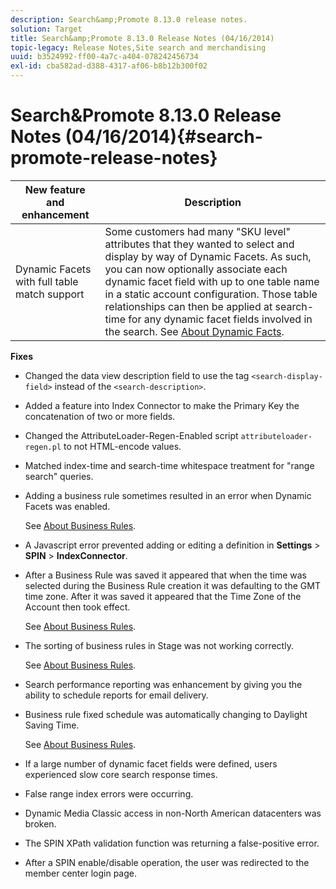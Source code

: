 ```yaml
---
description: Search&amp;Promote 8.13.0 release notes.
solution: Target
title: Search&amp;Promote 8.13.0 Release Notes (04/16/2014)
topic-legacy: Release Notes,Site search and merchandising
uuid: b3524992-ff00-4a7c-a404-078242456734
exl-id: cba582ad-d388-4317-af06-b8b12b300f02
---
```

# Search&amp;Promote 8.13.0 Release Notes (04/16/2014){#search-promote-release-notes}

| New feature and enhancement                  | Description                                                                                                                                                                                                                                                                                                                                                                                 |
|----------------------------------------------|---------------------------------------------------------------------------------------------------------------------------------------------------------------------------------------------------------------------------------------------------------------------------------------------------------------------------------------------------------------------------------------------|
| Dynamic Facets with full table match support | Some customers had many "SKU level" attributes that they wanted to select and display by way of Dynamic Facets. As such, you can now optionally associate each dynamic facet field with up to one table name in a static account configuration. Those table relationships can then be applied at search-time for any dynamic facet fields involved in the search. See [About Dynamic Facts](../c-about-design-menu/c-about-dynamic-facets.md#concept_E65A70C9C2E04804BF24FBE1B3CAD899). |

**Fixes**

* Changed the data view description field to use the tag `<search-display-field>` instead of the `<search-description>`. 
* Added a feature into Index Connector to make the Primary Key the concatenation of two or more fields. 
* Changed the AttributeLoader-Regen-Enabled script `attributeloader-regen.pl` to not HTML-encode values. 
* Matched index-time and search-time whitespace treatment for "range search" queries. 
* Adding a business rule sometimes resulted in an error when Dynamic Facets was enabled.

  See [About Business Rules](../c-about-rules-menu/c-about-business-rules.md#concept_2A93D76216754D3D8412CDEA00BD26BD). 

* A Javascript error prevented adding or editing a definition in **Settings** > **SPIN** > **IndexConnector**. 
* After a Business Rule was saved it appeared that when the time was selected during the Business Rule creation it was defaulting to the GMT time zone. After it was saved it appeared that the Time Zone of the Account then took effect.

  See [About Business Rules](../c-about-rules-menu/c-about-business-rules.md#concept_2A93D76216754D3D8412CDEA00BD26BD). 

* The sorting of business rules in Stage was not working correctly.

  See [About Business Rules](../c-about-rules-menu/c-about-business-rules.md#concept_2A93D76216754D3D8412CDEA00BD26BD). 

* Search performance reporting was enhancement by giving you the ability to schedule reports for email delivery. 
* Business rule fixed schedule was automatically changing to Daylight Saving Time.

  See [About Business Rules](../c-about-rules-menu/c-about-business-rules.md#concept_2A93D76216754D3D8412CDEA00BD26BD). 

* If a large number of dynamic facet fields were defined, users experienced slow core search response times. 
* False range index errors were occurring. 
* Dynamic Media Classic access in non-North American datacenters was broken. 
* The SPIN XPath validation function was returning a false-positive error.

* After a SPIN enable/disable operation, the user was redirected to the member center login page.
